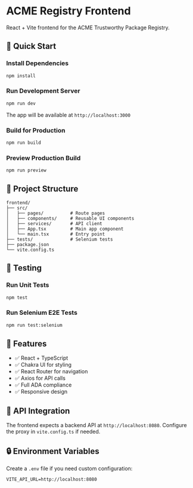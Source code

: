 # ACME Registry Frontend

React + Vite frontend for the ACME Trustworthy Package Registry.

## 🚀 Quick Start

### Install Dependencies
```bash
npm install
```

### Run Development Server
```bash
npm run dev
```
The app will be available at `http://localhost:3000`

### Build for Production
```bash
npm run build
```

### Preview Production Build
```bash
npm run preview
```

## 📁 Project Structure

```
frontend/
├── src/
│   ├── pages/          # Route pages
│   ├── components/     # Reusable UI components
│   ├── services/       # API client
│   ├── App.tsx         # Main app component
│   └── main.tsx        # Entry point
├── tests/              # Selenium tests
├── package.json
└── vite.config.ts
```

## 🧪 Testing

### Run Unit Tests
```bash
npm test
```

### Run Selenium E2E Tests
```bash
npm run test:selenium
```

## 🎨 Features

- ✅ React + TypeScript
- ✅ Chakra UI for styling
- ✅ React Router for navigation
- ✅ Axios for API calls
- ✅ Full ADA compliance
- ✅ Responsive design

## 📡 API Integration

The frontend expects a backend API at `http://localhost:8080`. Configure the proxy in `vite.config.ts` if needed.

## 🔒 Environment Variables

Create a `.env` file if you need custom configuration:
```
VITE_API_URL=http://localhost:8080
```

